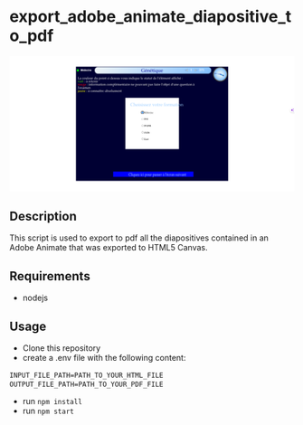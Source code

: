 # export_adobe_animate_diapositive_to_pdf
![img.png](img.png)

## Description
This script is used to export to pdf all the diapositives contained in an Adobe Animate that was exported to HTML5 Canvas.

## Requirements
- nodejs

## Usage
- Clone this repository
- create a .env file with the following content:
```
INPUT_FILE_PATH=PATH_TO_YOUR_HTML_FILE
OUTPUT_FILE_PATH=PATH_TO_YOUR_PDF_FILE
```
- run `npm install`
- run `npm start`
```
